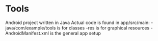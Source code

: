 # Tools

Android project written in Java
Actual code is found in app/src/main:
  -java/com/example/tools is for classes
  -res is for graphical resources
  -AndroidManifest.xml is the general app setup
